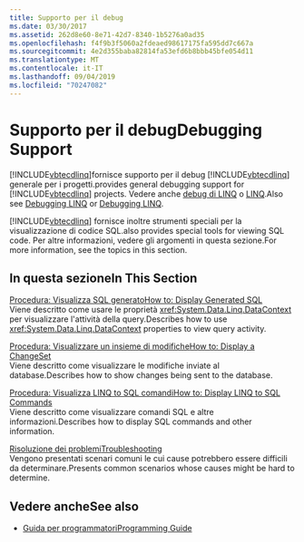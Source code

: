 ```yaml
---
title: Supporto per il debug
ms.date: 03/30/2017
ms.assetid: 262d8e60-8e71-42d7-8340-1b5276a0ad35
ms.openlocfilehash: f4f9b3f5060a2fdeaed98617175fa595dd7c667a
ms.sourcegitcommit: 4e2d355baba82814fa53efd6b8bbb45bfe054d11
ms.translationtype: MT
ms.contentlocale: it-IT
ms.lasthandoff: 09/04/2019
ms.locfileid: "70247082"
---
```

# <a name="debugging-support"></a><span data-ttu-id="047d3-102">Supporto per il debug</span><span class="sxs-lookup"><span data-stu-id="047d3-102">Debugging Support</span></span>
[!INCLUDE[vbtecdlinq](../../../../../../includes/vbtecdlinq-md.md)]<span data-ttu-id="047d3-103">fornisce supporto per il debug [!INCLUDE[vbtecdlinq](../../../../../../includes/vbtecdlinq-md.md)] generale per i progetti.</span><span class="sxs-lookup"><span data-stu-id="047d3-103">provides general debugging support for [!INCLUDE[vbtecdlinq](../../../../../../includes/vbtecdlinq-md.md)] projects.</span></span>  <span data-ttu-id="047d3-104">Vedere anche [debug di LINQ](/visualstudio/debugger/debugging-linq) o [LINQ](/visualstudio/debugger/debugging-linq).</span><span class="sxs-lookup"><span data-stu-id="047d3-104">Also see [Debugging LINQ](/visualstudio/debugger/debugging-linq) or [Debugging LINQ](/visualstudio/debugger/debugging-linq).</span></span>  
  
 [!INCLUDE[vbtecdlinq](../../../../../../includes/vbtecdlinq-md.md)] <span data-ttu-id="047d3-105">fornisce inoltre strumenti speciali per la visualizzazione di codice SQL.</span><span class="sxs-lookup"><span data-stu-id="047d3-105">also provides special tools for viewing SQL code.</span></span> <span data-ttu-id="047d3-106">Per altre informazioni, vedere gli argomenti in questa sezione.</span><span class="sxs-lookup"><span data-stu-id="047d3-106">For more information, see the topics in this section.</span></span>  
  
## <a name="in-this-section"></a><span data-ttu-id="047d3-107">In questa sezione</span><span class="sxs-lookup"><span data-stu-id="047d3-107">In This Section</span></span>  
 [<span data-ttu-id="047d3-108">Procedura: Visualizza SQL generato</span><span class="sxs-lookup"><span data-stu-id="047d3-108">How to: Display Generated SQL</span></span>](how-to-display-generated-sql.md)  
 <span data-ttu-id="047d3-109">Viene descritto come usare le proprietà <xref:System.Data.Linq.DataContext> per visualizzare l'attività della query.</span><span class="sxs-lookup"><span data-stu-id="047d3-109">Describes how to use <xref:System.Data.Linq.DataContext> properties to view query activity.</span></span>  
  
 [<span data-ttu-id="047d3-110">Procedura: Visualizzare un insieme di modifiche</span><span class="sxs-lookup"><span data-stu-id="047d3-110">How to: Display a ChangeSet</span></span>](how-to-display-a-changeset.md)  
 <span data-ttu-id="047d3-111">Viene descritto come visualizzare le modifiche inviate al database.</span><span class="sxs-lookup"><span data-stu-id="047d3-111">Describes how to show changes being sent to the database.</span></span>  
  
 [<span data-ttu-id="047d3-112">Procedura: Visualizza LINQ to SQL comandi</span><span class="sxs-lookup"><span data-stu-id="047d3-112">How to: Display LINQ to SQL Commands</span></span>](how-to-display-linq-to-sql-commands.md)  
 <span data-ttu-id="047d3-113">Viene descritto come visualizzare comandi SQL e altre informazioni.</span><span class="sxs-lookup"><span data-stu-id="047d3-113">Describes how to display SQL commands and other information.</span></span>  
  
 [<span data-ttu-id="047d3-114">Risoluzione dei problemi</span><span class="sxs-lookup"><span data-stu-id="047d3-114">Troubleshooting</span></span>](troubleshooting.md)  
 <span data-ttu-id="047d3-115">Vengono presentati scenari comuni le cui cause potrebbero essere difficili da determinare.</span><span class="sxs-lookup"><span data-stu-id="047d3-115">Presents common scenarios whose causes might be hard to determine.</span></span>  
  
## <a name="see-also"></a><span data-ttu-id="047d3-116">Vedere anche</span><span class="sxs-lookup"><span data-stu-id="047d3-116">See also</span></span>

- [<span data-ttu-id="047d3-117">Guida per programmatori</span><span class="sxs-lookup"><span data-stu-id="047d3-117">Programming Guide</span></span>](programming-guide.md)
